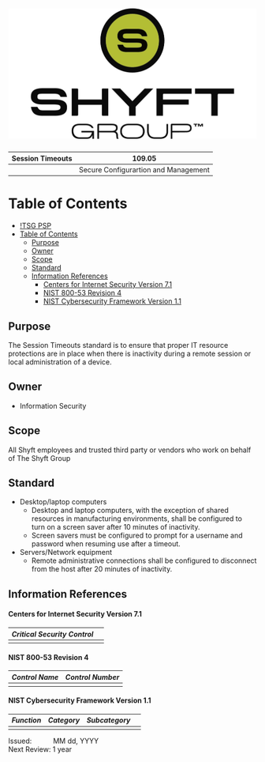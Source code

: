 ![TSG PSP](/images/header.jpg)
================================================

| Session Timeouts     | 109.05                               |
| -------------------- | ------------------------------------ |
|                      | Secure Configurartion and Management |


# Table of Contents
- [!TSG PSP](#)
- [Table of Contents](#table-of-contents)
  - [Purpose](#purpose)
  - [Owner](#owner)
  - [Scope](#scope)
  - [Standard](#standard)
  - [Information References](#information-references)
      - [Centers for Internet Security Version 7.1](#centers-for-internet-security-version-71)
      - [NIST 800-53 Revision 4](#nist-800-53-revision-4)
      - [NIST Cybersecurity Framework Version 1.1](#nist-cybersecurity-framework-version-11)

## Purpose
The Session Timeouts standard is to ensure that proper IT resource protections are in place when there is inactivity during a remote session or local administration of a device.

## Owner
- Information Security

## Scope
All Shyft employees and trusted third party or vendors who work on behalf of The Shyft Group

## Standard
+ Desktop/laptop computers
  + Desktop and laptop computers, with the exception of shared resources in manufacturing environments, shall be configured to turn on a screen saver after 10 minutes of inactivity.
  + Screen savers must be configured to prompt for a username and password when resuming use after a timeout.
+ Servers/Network equipment
  + Remote administrative connections shall be configured to disconnect from the host after 20 minutes of inactivity.

## Information References

#### Centers for Internet Security Version 7.1

| _Critical Security Control_ |          |
| --------------------------- | -------- |
|                             |          | 

#### NIST 800-53 Revision 4

| _Control Name_ | _Control Number_ |
| -------------- | ---------------- |
|                |                  |

#### NIST Cybersecurity Framework Version 1.1

| _Function_ | _Category_ | _Subcategory_ |   |
| ---------- | ---------- | ------------- | - |
|            |            |               |   |

<div class='footer'>
  Issued: &nbsp;&nbsp;&nbsp;&nbsp;&nbsp;&nbsp;&nbsp;&nbsp;&nbsp; MM dd, YYYY </br>
  Next Review: 1 year </br>
</div>
